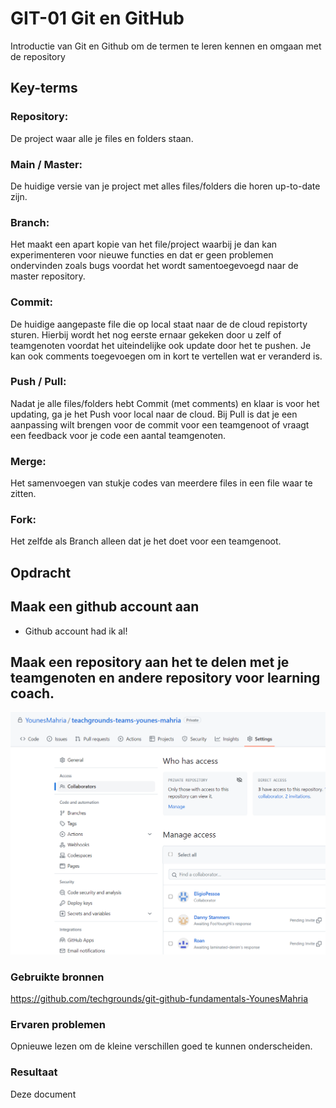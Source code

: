 # GIT-01 Git en GitHub
Introductie van Git en Github om de termen te leren kennen en omgaan met de repository

## Key-terms

### Repository:  
De project waar alle je files en folders staan.

### Main / Master:  
De huidige versie van je project met alles files/folders die horen up-to-date zijn.

### Branch:  
Het maakt een apart kopie van het file/project waarbij je dan kan experimenteren  voor nieuwe functies en dat er geen problemen ondervinden zoals bugs voordat het wordt samentoegevoegd naar de master repository. 

### Commit:  
De huidige aangepaste file die op local staat naar de de cloud repistorty sturen. Hierbij wordt het nog eerste ernaar gekeken door u zelf of teamgenoten voordat het uiteindelijke ook update door het te pushen. Je kan ook comments toegevoegen om in kort te vertellen wat er veranderd is.

### Push / Pull:  
Nadat je alle files/folders hebt Commit (met comments) en klaar is voor het updating, ga je het Push voor local naar de cloud. Bij Pull is dat je een aanpassing wilt brengen voor de commit voor een teamgenoot of vraagt een feedback voor je code een aantal teamgenoten.

### Merge:  
Het samenvoegen van stukje codes van meerdere files in een file waar te zitten.

### Fork:  
Het zelfde als Branch alleen dat je het doet voor een teamgenoot.


## Opdracht
## Maak een github account aan  
- Github account had ik al!

## Maak een repository aan het te delen met je teamgenoten en andere repository voor learning coach.
![resultaat](/00_includes/GIT-01-resultaat.png "resultaat")

### Gebruikte bronnen
https://github.com/techgrounds/git-github-fundamentals-YounesMahria

### Ervaren problemen
Opnieuwe lezen om de kleine verschillen goed te kunnen onderscheiden.

### Resultaat
Deze document
